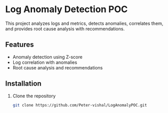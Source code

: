 # Log Anomaly Detection POC  

This project analyzes logs and metrics, detects anomalies, correlates them, and provides root cause analysis with recommendations.  

## Features  
- Anomaly detection using Z-score  
- Log correlation with anomalies  
- Root cause analysis and recommendations  

## Installation  
1. Clone the repository  
   ```bash
   git clone https://github.com/Peter-vishal/LogAnomalyPOC.git
